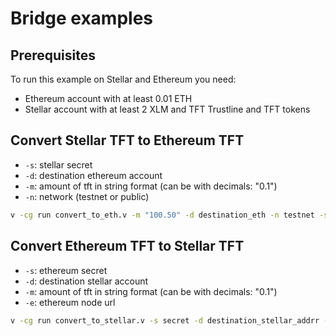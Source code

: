 # Bridge examples


## Prerequisites

To run this example on Stellar and Ethereum you need:

- Ethereum account with at least 0.01 ETH
- Stellar account with at least 2 XLM and TFT Trustline and TFT tokens

## Convert Stellar TFT to Ethereum TFT

- `-s`: stellar secret
- `-d`: destination ethereum account
- `-m`: amount of tft in string format (can be with decimals: "0.1")
- `-n`: network (testnet or public)

```sh
v -cg run convert_to_eth.v -m "100.50" -d destination_eth -n testnet -s stellar_s
```


## Convert Ethereum TFT to Stellar TFT

- `-s`: ethereum secret
- `-d`: destination stellar account
- `-m`: amount of tft in string format (can be with decimals: "0.1")
- `-e`: ethereum node url

```sh
v -cg run convert_to_stellar.v -s secret -d destination_stellar_addrr -m "100.50" -e https://goerli.infura.io/v3/your_infura_key
```


